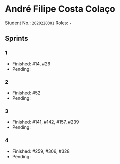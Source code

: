 # André Filipe Costa Colaço

Student No.: `2020220301`
Roles: `-`

## Sprints

### 1

* Finished: #14, #26
* Pending:

### 2

* Finished: #52
* Pending:

### 3

* Finished: #141, #142, #157, #239
* Pending:

### 4

* Finished: #259, #306, #328
* Pending:
